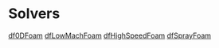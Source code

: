 Solvers
===========



[df0DFoam](#df0DFoam)
[dfLowMachFoam](#dfLowMachFoam)
[dfHighSpeedFoam](#dfHighSpeedFoam)
[dfSprayFoam](#dfSprayFoam)



